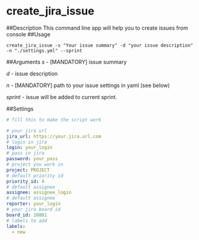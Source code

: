 # create_jira_issue

##Description
This command line app will help you to create issues from console
##Usage
```shell
create_jira_issue -s "Your issue summary" -d "your issue description" -n "./settings.yml" --sprint
```
##Arguments
_s_ - [MANDATORY] issue summary

_d_ - issue description

_n_ - [MANDATORY] path to your issue settings in yaml (see below)

_sprint_ - issue will be added to current sprint.

##Settings
```yaml
# fill this to make the script work

# your jira url
jira_url: https://your.jira.url.com
# login in jira
login: your_login
# pass in jira
password: your_pass
# project you work in
project: PROJECT
# default priority id
priority_id: 4
# default assignee
assignee: assignee_login
# default assignee
reporter: your_login
# your jira board id
board_id: 20801
# labels to add
labels:
  - new
```